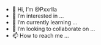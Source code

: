 - 👋 Hi, I’m @Pxxrlla
- 👀 I’m interested in ...
- 🌱 I’m currently learning ...
- 💞️ I’m looking to collaborate on ...
- 📫 How to reach me ...

<!---
Pxxrlla/Pxxrlla is a ✨ special ✨ repository because its `README.md` (this file) appears on your GitHub profile.
You can click the Preview link to take a look at your changes.
--->
